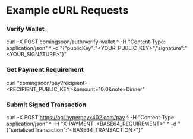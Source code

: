 # Example cURL Requests

### Verify Wallet
curl -X POST comingsoon/auth/verify-wallet ^
  -H "Content-Type: application/json" ^
  -d "{\"publicKey\":\"<YOUR_PUBLIC_KEY>\",\"signature\":\"<YOUR_SIGNATURE>\"}"

### Get Payment Requirement
curl "comingsoon/pay?recipient=<RECIPIENT_PUBLIC_KEY>&amount=10.0&note=Dinner"

### Submit Signed Transaction
curl -X POST https://api.hyperpayx402.com/pay ^
  -H "Content-Type: application/json" ^
  -H "X-PAYMENT: <BASE64_REQUIREMENT>" ^
  -d "{\"serializedTransaction\":\"<BASE64_TRANSACTION>\"}"
